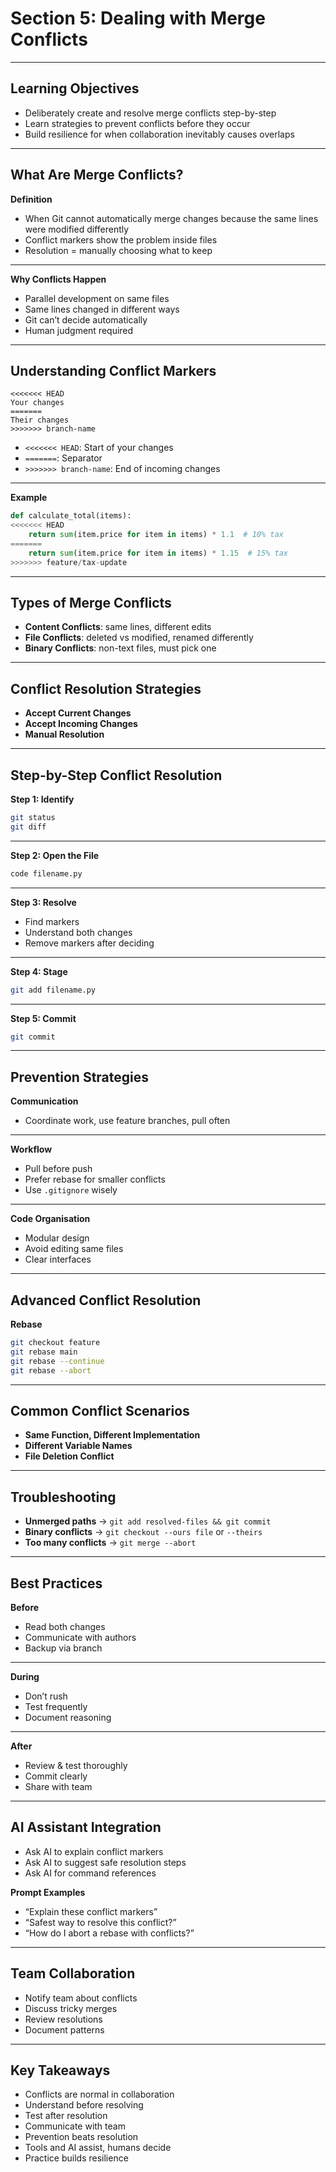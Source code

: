 # Section 5: Dealing with Merge Conflicts

---

## Learning Objectives
- <span class="fragment">Deliberately create and resolve merge conflicts step-by-step</span>  
- <span class="fragment">Learn strategies to prevent conflicts before they occur</span>  
- <span class="fragment">Build resilience for when collaboration inevitably causes overlaps</span>  

<!-- Introduce this section as both a practical skill (hands-on) and a mindset (don’t panic). -->

---

## What Are Merge Conflicts?

**Definition**
- <span class="fragment">When Git cannot automatically merge changes because the same lines were modified differently</span>  
- <span class="fragment">Conflict markers show the problem inside files</span>  
- <span class="fragment">Resolution = manually choosing what to keep</span>  

---

**Why Conflicts Happen**
- <span class="fragment">Parallel development on same files</span>  
- <span class="fragment">Same lines changed in different ways</span>  
- <span class="fragment">Git can’t decide automatically</span>  
- <span class="fragment">Human judgment required</span>  

<!-- Stress: conflicts are not errors, they are Git asking for human input. -->

---

## Understanding Conflict Markers

```text
<<<<<<< HEAD
Your changes
=======
Their changes
>>>>>>> branch-name
````

* <span class="fragment">`<<<<<<< HEAD`: Start of your changes</span>
* <span class="fragment">`=======`: Separator</span>
* <span class="fragment">`>>>>>>> branch-name`: End of incoming changes</span>

---

**Example**

```python
def calculate_total(items):
<<<<<<< HEAD
    return sum(item.price for item in items) * 1.1  # 10% tax
=======
    return sum(item.price for item in items) * 1.15  # 15% tax
>>>>>>> feature/tax-update
```

<!-- Demo this live: create two branches, edit the same line, merge. -->

---

## Types of Merge Conflicts

* <span class="fragment">**Content Conflicts**: same lines, different edits</span>
* <span class="fragment">**File Conflicts**: deleted vs modified, renamed differently</span>
* <span class="fragment">**Binary Conflicts**: non-text files, must pick one</span>

<!-- Emphasise binary conflicts can’t be merged line-by-line. -->

---

## Conflict Resolution Strategies

* <span class="fragment">**Accept Current Changes**</span>
* <span class="fragment">**Accept Incoming Changes**</span>
* <span class="fragment">**Manual Resolution**</span>

---

## Step-by-Step Conflict Resolution

**Step 1: Identify**

```bash
git status
git diff
```

---

**Step 2: Open the File**

```bash
code filename.py
```

---

**Step 3: Resolve**

* <span class="fragment">Find markers</span>
* <span class="fragment">Understand both changes</span>
* <span class="fragment">Remove markers after deciding</span>

---

**Step 4: Stage**

```bash
git add filename.py
```

---

**Step 5: Commit**

```bash
git commit
```

<!-- Walk participants through this slowly in a live demo. -->

---

## Prevention Strategies

**Communication**

* <span class="fragment">Coordinate work, use feature branches, pull often</span>

---

**Workflow**

* <span class="fragment">Pull before push</span>
* <span class="fragment">Prefer rebase for smaller conflicts</span>
* <span class="fragment">Use `.gitignore` wisely</span>

---

**Code Organisation**

* <span class="fragment">Modular design</span>
* <span class="fragment">Avoid editing same files</span>
* <span class="fragment">Clear interfaces</span>

<!-- Prevention = fewer conflicts. Highlight human & process factors. -->

---

## Advanced Conflict Resolution

**Rebase**

```bash
git checkout feature
git rebase main
git rebase --continue
git rebase --abort
```

---

## Common Conflict Scenarios

* <span class="fragment">**Same Function, Different Implementation**</span>
* <span class="fragment">**Different Variable Names**</span>
* <span class="fragment">**File Deletion Conflict**</span>

<!-- Use these scenarios to spark discussion: “What would you do?” -->

---

## Troubleshooting

* <span class="fragment">**Unmerged paths** → `git add resolved-files && git commit`</span>
* <span class="fragment">**Binary conflicts** → `git checkout --ours file` or `--theirs`</span>
* <span class="fragment">**Too many conflicts** → `git merge --abort`</span>

<!-- Emphasise: you can always abort and retry. -->

---

## Best Practices

**Before**

* <span class="fragment">Read both changes</span>
* <span class="fragment">Communicate with authors</span>
* <span class="fragment">Backup via branch</span>

---

**During**

* <span class="fragment">Don’t rush</span>
* <span class="fragment">Test frequently</span>
* <span class="fragment">Document reasoning</span>

---

**After**

* <span class="fragment">Review & test thoroughly</span>
* <span class="fragment">Commit clearly</span>
* <span class="fragment">Share with team</span>

<!-- Position conflict resolution as a team responsibility, not just individual. -->

---

## AI Assistant Integration

* <span class="fragment">Ask AI to explain conflict markers</span>
* <span class="fragment">Ask AI to suggest safe resolution steps</span>
* <span class="fragment">Ask AI for command references</span>

**Prompt Examples**

* “Explain these conflict markers”
* “Safest way to resolve this conflict?”
* “How do I abort a rebase with conflicts?”

<!-- Stress AI can help explain, but decisions remain human. -->

---

## Team Collaboration

* <span class="fragment">Notify team about conflicts</span>
* <span class="fragment">Discuss tricky merges</span>
* <span class="fragment">Review resolutions</span>
* <span class="fragment">Document patterns</span>

<!-- Merge conflicts are opportunities to improve collaboration. -->

---

## Key Takeaways

* <span class="fragment">Conflicts are normal in collaboration</span>
* <span class="fragment">Understand before resolving</span>
* <span class="fragment">Test after resolution</span>
* <span class="fragment">Communicate with team</span>
* <span class="fragment">Prevention beats resolution</span>
* <span class="fragment">Tools and AI assist, humans decide</span>
* <span class="fragment">Practice builds resilience</span>

<!-- End on reassurance: “Don’t fear conflicts, master them.” -->
